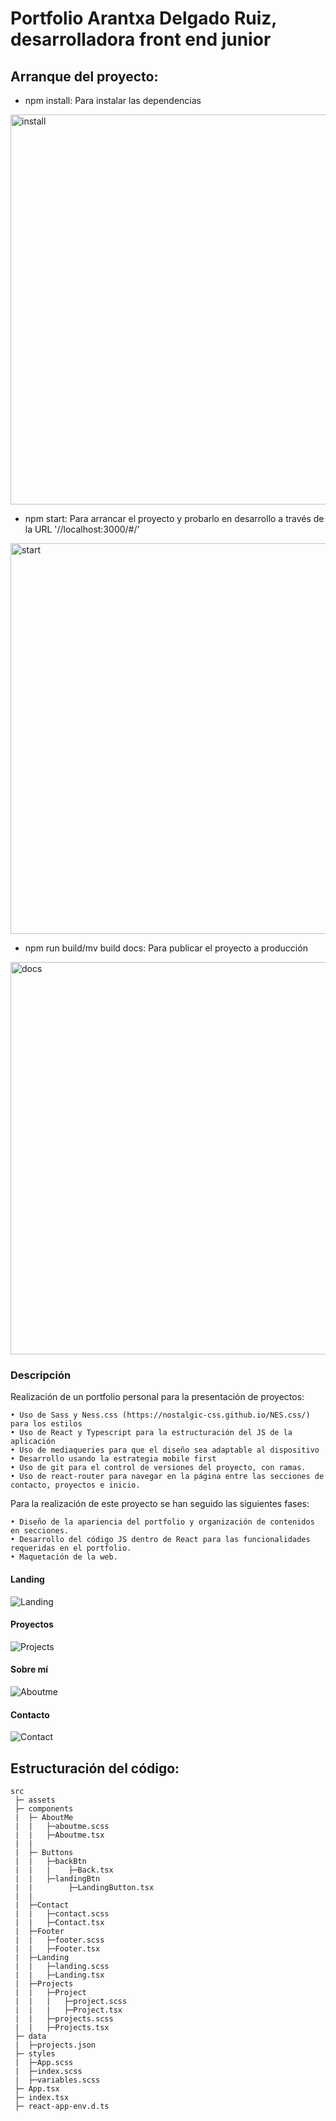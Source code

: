 
# Portfolio Arantxa Delgado Ruiz, desarrolladora front end junior


## Arranque del proyecto:

- npm install: Para instalar las dependencias
<img width="624" alt="install" src="https://user-images.githubusercontent.com/69849664/101142786-61a02e00-3616-11eb-877a-cff3666ceee5.PNG">

- npm start: Para arrancar el proyecto y probarlo en desarrollo a través de la URL '//localhost:3000/#/'
<img width="625" alt="start" src="https://user-images.githubusercontent.com/69849664/101142795-649b1e80-3616-11eb-9c46-ea5a31cef5a2.PNG">

- npm run build/mv build docs: Para publicar el proyecto a producción
<img width="628" alt="docs" src="https://user-images.githubusercontent.com/69849664/101142807-66fd7880-3616-11eb-9b84-2c1ecd7a9672.PNG">




### Descripción

Realización de un portfolio personal para la presentación de proyectos:

	• Uso de Sass y Ness.css (https://nostalgic-css.github.io/NES.css/) para los estilos
	• Uso de React y Typescript para la estructuración del JS de la aplicación
	• Uso de mediaqueries para que el diseño sea adaptable al dispositivo
	• Desarrollo usando la estrategia mobile first
	• Uso de git para el control de versiones del proyecto, con ramas.
	• Uso de react-router para navegar en la página entre las secciones de contacto, proyectos e inicio.

Para la realización de este proyecto se han seguido las siguientes fases:

	• Diseño de la apariencia del portfolio y organización de contenidos en secciones.
	• Desarrollo del código JS dentro de React para las funcionalidades requeridas en el portfolio.
	• Maquetación de la web.

	
#### Landing


![Landing](https://user-images.githubusercontent.com/70486185/118110615-ecb1fb00-b3e2-11eb-92b0-1873563d469a.png)




#### Proyectos


![Projects](https://user-images.githubusercontent.com/70486185/118110690-05baac00-b3e3-11eb-91e9-1a41f31c5087.png)


#### Sobre mí


![Aboutme](https://user-images.githubusercontent.com/70486185/118110780-1ec35d00-b3e3-11eb-8017-90eaf1ac655c.png)


#### Contacto

![Contact](https://user-images.githubusercontent.com/70486185/118111262-c0e34500-b3e3-11eb-8b07-8c72ac61da1a.png)




## Estructuración del código:

```
src
 ├─ assets
 ├─ components
 |  ├─ AboutMe
 |  |   ├─aboutme.scss
 |  |   ├─Aboutme.tsx
 |  |
 |  ├─ Buttons
 |  |   ├─backBtn
 |  |   |    ├─Back.tsx 
 |  |   ├─landingBtn
 |  |        ├─LandingButton.tsx
 |  |
 |  ├─Contact
 |  |   ├─contact.scss
 |  |   ├─Contact.tsx
 |  ├─Footer
 |  |   ├─footer.scss
 |  |   ├─Footer.tsx
 |  ├─Landing
 |  |   ├─landing.scss
 |  |   ├─Landing.tsx
 |  ├─Projects
 |  |   ├─Project
 |  |   |   ├─project.scss
 |  |   |   ├─Project.tsx
 |  |   ├─projects.scss
 |  |   ├─Projects.tsx
 ├─ data
 |  ├─projects.json 
 ├─ styles
 |  ├─App.scss
 |  ├─index.scss
 |  ├─variables.scss
 ├─ App.tsx
 ├─ index.tsx
 ├─ react-app-env.d.ts
 


```




  

